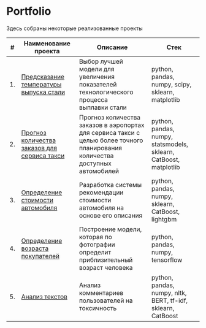 # Portfolio

Здесь собраны некоторые реализованные проекты

| #    | Наименование проекта                | Описание                                                     | Стек                                                         |
| ---- | ------------------------------------------------------------ | ------------------------------------------------------------ | ------------------------------------------------------------ |
| 1.   | [Предсказание температуры выпуска стали](https://github.com/leluhu/Portfolio/blob/main/Предсказания%20температуры%20выпуска%20стали/Предсказание%20температуры%20выпуска%20стали.ipynb) | Выбор лучшей модели для увеличения <br/>показателей технологического процесса <br/>выплавки стали | python, pandas, numpy, scipy, sklearn, matplotlib       |
| 2.   | [Прогноз количества заказов для сервиса такси](https://github.com/leluhu/Portfolio/blob/main/Прогнозирование%20заказов%20такси/Прогнозирование%20заказов%20такси.ipynb) | Прогноз количества заказов в аэропортах <br/>для сервиса такси с целью более точного планирования количества доступных <br/>автомобилей | python, pandas, numpy, statsmodels, sklearn, CatBoost, matplotlib |
| 3.   | [Определение стоимости автомобиля](https://github.com/eluhu/Portfolio/blob/main/Определение%20стоимости%20автомобилей/Определение%20стоимости%20автомобилей.ipynb) | Разработка системы рекомендации стоимости автомобиля на основе его описания             | python, pandas, numpy, sklearn, CatBoost, lightgbm |
| 4.   | [Определение возраста покупателей](https://github.com/leluhu/Portfolio/blob/main/Определение%20возраста%20покупателей/Определение%20возраста%20покупателей.ipynb) | Построение модели, которая по фотографии определит приблизительный возраст человека             | python, pandas, numpy, tensorflow |
| 5.   | [Анализ текстов](https://github.com/leluhu/Portfolio) | Анализ комментариев пользователей на токсичность             | python, pandas, numpy, nltk, BERT, tf-idf, sklearn, CatBoost |
